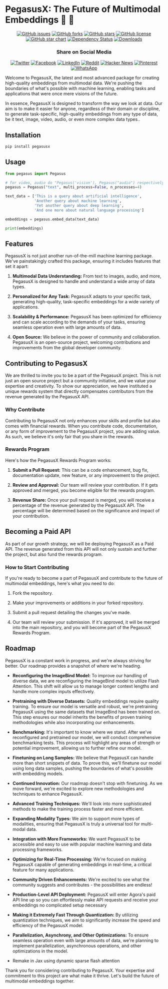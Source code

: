 # PegasusX: The Future of Multimodal Embeddings 🦄 🦄 

<div align="center">

[![GitHub issues](https://img.shields.io/github/issues/kyegomez/Pegasus)](https://github.com/kyegomez/Pegasus/issues)
[![GitHub forks](https://img.shields.io/github/forks/kyegomez/Pegasus)](https://github.com/kyegomez/Pegasus/network)
[![GitHub stars](https://img.shields.io/github/stars/kyegomez/Pegasus)](https://github.com/kyegomez/Pegasus/stargazers)
[![GitHub license](https://img.shields.io/github/license/kyegomez/Pegasus)](https://github.com/kyegomez/Pegasus/blob/main/LICENSE)
[![GitHub star chart](https://img.shields.io/github/stars/kyegomez/Pegasus?style=social)](https://star-history.com/#kyegomez/Pegasus)
[![Dependency Status](https://img.shields.io/librariesio/github/kyegomez/Pegasus)](https://libraries.io/github/kyegomez/Pegasus)
[![Downloads](https://static.pepy.tech/badge/pegasusx/month)](https://pepy.tech/project/pegasusx)

### Share on Social Media

[![Twitter](https://img.shields.io/twitter/url?url=https%3A%2F%2Fgithub.com%2Fkyegomez%2FPegasus)](https://twitter.com/intent/tweet?text=Check%20out%20this%20amazing%20project%20on%20GitHub%3A%20&url=https%3A%2F%2Fgithub.com%2Fkyegomez%2FPegasus)
[![Facebook](https://img.shields.io/badge/Share-Facebook-blue)](https://www.facebook.com/sharer/sharer.php?u=https%3A%2F%2Fgithub.com%2Fkyegomez%2FPegasus)
[![LinkedIn](https://img.shields.io/badge/Share-LinkedIn-blue)](https://www.linkedin.com/shareArticle?mini=true&url=https%3A%2F%2Fgithub.com%2Fkyegomez%2FPegasus&title=&summary=&source=)
[![Reddit](https://img.shields.io/badge/-Share%20on%20Reddit-orange)](https://www.reddit.com/submit?url=https%3A%2F%2Fgithub.com%2Fkyegomez%2FPegasus&title=PegasusX%20-%20The%20Future%20of%20Multimodal%20Embeddings)
[![Hacker News](https://img.shields.io/badge/-Share%20on%20Hacker%20News-orange)](https://news.ycombinator.com/submitlink?u=https%3A%2F%2Fgithub.com%2Fkyegomez%2FPegasus&t=PegasusX%20-%20The%20Future%20of%20Multimodal%20Embeddings)
[![Pinterest](https://img.shields.io/badge/-Share%20on%20Pinterest-red)](https://pinterest.com/pin/create/button/?url=https%3A%2F%2Fgithub.com%2Fkyegomez%2FPegasus&media=https%3A%2F%2Fexample.com%2Fimage.jpg&description=PegasusX%20-%20The%20Future%20of%20Multimodal%20Embeddings)
[![WhatsApp](https://img.shields.io/badge/-Share%20on%20WhatsApp-green)](https://api.whatsapp.com/send?text=Check%20out%20PegasusX%20-%20The%20Future%20of%20Multimodal%20Embeddings%20%23Pegasus%20%23AI%0A%0Ahttps%3A%2F%2Fgithub.com%2Fkyegomez%2FPegasus)

</div>


Welcome to PegasusX, the latest and most advanced package for creating high-quality embeddings from multimodal data. We're pushing the boundaries of what's possible with machine learning, enabling tasks and applications that were once mere visions of the future.

In essence, PegasusX is designed to transform the way we look at data. Our aim is to make it easier for anyone, regardless of their domain or discipline, to generate task-specific, high-quality embeddings from any type of data, be it text, image, video, audio, or even more complex data types..


## Installation
```bash
pip install pegasusx
```

## Usage

```python
from pegasus import Pegasus

# for video, audio do "Pegasus('vision'), Pegasus("audio") respectively then pass in the file path of the vision or audio data
pegasus = Pegasus("text", multi_process=False, n_processes=4)

text_data = ['This is a query about artificial intelligence',
             'Another query about machine learning',
             'Yet another query about deep learning',
             'And one more about natural language processing']

embeddings = pegasus.embed_data(text_data)

print(embeddings)
```

## Features

PegasusX is not just another run-of-the-mill machine learning package. We've painstakingly crafted this package, ensuring it includes features that set it apart:

1. **Multimodal Data Understanding:** From text to images, audio, and more, PegasusX is designed to handle and understand a wide array of data types.

2. **Personalized for Any Task:** PegasusX adapts to your specific task, generating high-quality, task-specific embeddings for a wide variety of applications.

3. **Scalability & Performance:** PegasusX has been optimized for efficiency and can scale according to the demands of your tasks, ensuring seamless operation even with large amounts of data.

4. **Open Source:** We believe in the power of community and collaboration. PegasusX is an open-source project, welcoming contributions and improvements from the global developer community.

## Contributing to PegasusX

We are thrilled to invite you to be a part of the PegasusX project. This is not just an open source project but a community initiative, and we value your expertise and creativity. To show our appreciation, we have instituted a unique rewards system that directly compensates contributors from the revenue generated by the PegasusX API.

### Why Contribute

Contributing to PegasusX not only enhances your skills and profile but also comes with financial rewards. When you contribute code, documentation, or any form of improvement to the PegasusX project, you are adding value. As such, we believe it's only fair that you share in the rewards.

### Rewards Program

Here's how the PegasusX Rewards Program works:

1. **Submit a Pull Request:** This can be a code enhancement, bug fix, documentation update, new feature, or any improvement to the project.

2. **Review and Approval:** Our team will review your contribution. If it gets approved and merged, you become eligible for the rewards program.

3. **Revenue Share:** Once your pull request is merged, you will receive a percentage of the revenue generated by the PegasusX API. The percentage will be determined based on the significance and impact of your contribution. 

## Becoming a Paid API

As part of our growth strategy, we will be deploying PegasusX as a Paid API. The revenue generated from this API will not only sustain and further the project, but also fund the rewards program.

### How to Start Contributing

If you're ready to become a part of PegasusX and contribute to the future of multimodal embeddings, here's what you need to do:

1. Fork the repository.

2. Make your improvements or additions in your forked repository.

3. Submit a pull request detailing the changes you've made.

4. Our team will review your submission. If it's approved, it will be merged into the main repository, and you will become part of the PegasusX Rewards Program.

## Roadmap

PegasusX is a constant work in progress, and we're always striving for better. Our roadmap provides a snapshot of where we're heading. 

* **Reconfiguring the ImageBind Model:** To improve our handling of diverse data, we are reconfiguring the ImageBind model to utilize Flash Attention. This shift will allow us to manage longer context lengths and handle more complex inputs effectively.

* **Pretraining with Diverse Datasets:** Quality embeddings require quality training. To ensure our model is versatile and robust, we're pretraining PegasusX using the same datasets that ImageBind has been trained on. This step ensures our model inherits the benefits of proven training methodologies while also incorporating our enhancements.

* **Benchmarking:** It's important to know where we stand. After we've reconfigured and pretrained our model, we will conduct comprehensive benchmarking tests. This process will highlight any areas of strength or potential improvement, allowing us to further refine our model.

* **Finetuning on Long Samples:** We believe that PegasusX can handle more than short snippets of data. To prove this, we'll finetune our model using long data samples, pushing the boundaries of what's possible with embedding models.

* **Continued Innovation:** Our roadmap doesn't stop with finetuning. As we move forward, we're excited to explore new methodologies and techniques to enhance PegasusX. 

* **Advanced Training Techniques:** We'll look into more sophisticated methods to make the training process faster and more efficient.

* **Expanding Modality Types:** We aim to support more types of modalities, ensuring that PegasusX is truly a universal tool for multi-modal data.

* **Integration with More Frameworks:** We want PegasusX to be accessible and easy to use with popular machine learning and data processing frameworks.

* **Optimizing for Real-Time Processing:** We're focused on making PegasusX capable of generating embeddings in real-time, a critical feature for many applications.

* **Community Driven Enhancements:** We're excited to see what the community suggests and contributes - the possibilities are endless!

* **Production-Level API Deployment:** PegasusX will enter Agora's paid API line up so you can effortlessly make API requests and receive your embeddings no complicated setup necessary

* **Making it Extremely Fast Through Quantization:** By utilizing quantization techniques, we aim to significantly increase the speed and efficiency of the PegasusX model.

* **Parallelization, Asynchrony, and Other Optimizations:** To ensure seamless operation even with large amounts of data, we're planning to implement parallelization, asynchronous operations, and other optimizations in the model.

* Remake in Jax using dynamic sparse flash attention

Thank you for considering contributing to PegasusX. Your expertise and commitment to this project are what make it thrive. Let's build the future of multimodal embeddings together.

